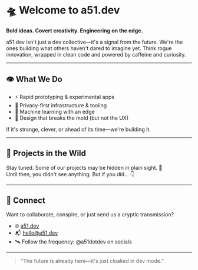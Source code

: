 # 🛸 Welcome to a51.dev

**Bold ideas. Covert creativity. Engineering on the edge.**

a51.dev isn't just a dev collective—it's a signal from the future. We're the ones building what others haven't dared to imagine yet. Think rogue innovation, wrapped in clean code and powered by caffeine and curiosity.

---

## 👁 What We Do

- ⚡ Rapid prototyping & experimental apps
- 🔐 Privacy-first infrastructure & tooling
- 🧠 Machine learning with an edge
- 🎨 Design that breaks the mold (but not the UX)

If it's strange, clever, or ahead of its time—we're building it.

---

## 🧪 Projects in the Wild

Stay tuned. Some of our projects may be hidden in plain sight. 👀  
Until then, you didn't see anything. But if you did... 👇

---

## 🚀 Connect

Want to collaborate, conspire, or just send us a cryptic transmission?

- 🌐 [a51.dev](https://a51.dev)
- 📬 hello@a51.dev
- 🛰️ Follow the frequency: @a51dotdev on socials

---

> “The future is already here—it's just cloaked in dev mode.”
